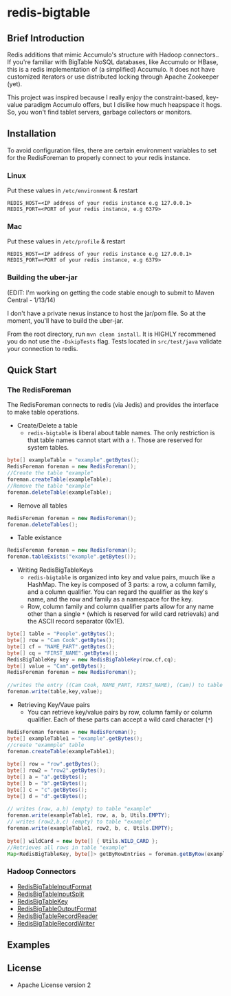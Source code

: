 redis-bigtable
==============
## Brief Introduction

Redis additions that mimic Accumulo's structure with Hadoop connectors..  If you're familiar with BigTable NoSQL databases, like Accumulo or HBase, this is a redis implementation of (a simplified) Accumulo. It does not have customized iterators or use distributed locking through Apache Zookeeper (yet). 

This project was inspired because I really enjoy the constraint-based, key-value paradigm Accumulo offers, but I dislike how much heapspace it hogs. So, you won't find tablet servers, garbage collectors or monitors.

## Installation

To avoid configuration files, there are certain environment variables to set for the RedisForeman to properly connect to your redis instance.

### Linux

Put these values in `/etc/environment` & restart

    REDIS_HOST=<IP address of your redis instance e.g 127.0.0.1>
    REDIS_PORT=<PORT of your redis instance, e.g 6379>

### Mac

Put these values in `/etc/profile` & restart

    REDIS_HOST=<IP address of your redis instance e.g 127.0.0.1>
    REDIS_PORT=<PORT of your redis instance, e.g 6379>
    

### Building the uber-jar

(EDIT: I'm working on getting the code stable enough to submit to Maven Central - 1/13/14)

I don't have a private nexus instance to host the jar/pom file. So at the moment, you'll have to build the uber-jar.

From the root directory, run `mvn clean install`. It is HIGHLY recommened you do not use the `-DskipTests` flag. Tests located in `src/test/java` validate your connection to redis.

## Quick Start

### The RedisForeman

The RedisForeman connects to redis (via Jedis) and provides the interface to make table operations.

* Create/Delete a table
    * `redis-bigtable` is liberal about table names. The only restriction is that table names cannot start with a `!`. Those are reserved for system tables. 

```java
byte[] exampleTable = "example".getBytes();
RedisForeman foreman = new RedisForeman();
//Create the table "example"
foreman.createTable(exampleTable); 
//Remove the table "example"
foreman.deleteTable(exampleTable);
```

* Remove all tables

```java
RedisForeman foreman = new RedisForeman();
foreman.deleteTables();
```

* Table existance

```java
RedisForeman foreman = new RedisForeman();
foreman.tableExists("example".getBytes());
```

        
* Writing RedisBigTableKeys
    * `redis-bigtable` is organized into key and value pairs, muuch like a HashMap. The key is composed of 3 parts: a row, a column family, and a column qualifier. You can regard the qualifier as the key's name, and the row and family as a namespace for the key.
    * Row, column family and column qualifier parts allow for any name other than a single `*` (which is reserved for wild card retrievals) and the ASCII record separator (0x1E).

```java
byte[] table = "People".getBytes();
byte[] row = "Cam Cook".getBytes();
byte[] cf = "NAME_PART".getBytes();
byte[] cq = "FIRST_NAME".getBytes();
RedisBigTableKey key = new RedisBigTableKey(row,cf,cq);
byte[] value = "Cam".getBytes();
RedisForeman foreman = new RedisForeman();
    
//writes the entry ((Cam Cook, NAME_PART, FIRST_NAME), (Cam)) to table People
foreman.write(table,key,value);
```
     

* Retrieving Key/Vaue pairs
    * You can retrieve key/value pairs by row, column family or column qualifier. Each of these parts can accept a wild card character (`*`)

```java
RedisForeman foreman = new RedisForeman();
byte[] exampleTable1 = "example".getBytes();
//create "exammple" table
foreman.createTable(exampleTable1);
            
byte[] row = "row".getBytes();
byte[] row2 = "row2".getBytes();
byte[] a = "a".getBytes();
byte[] b = "b".getBytes();
byte[] c = "c".getBytes();
byte[] d = "d".getBytes();
            
// writes (row, a,b) (empty) to table "example"
foreman.write(exampleTable1, row, a, b, Utils.EMPTY);
// writes (row2,b,c) (empty) to table "example"
foreman.write(exampleTable1, row2, b, c, Utils.EMPTY);
            
byte[] wildCard = new byte[] { Utils.WILD_CARD };
//Retrieves all rows in table "example"
Map<RedisBigTableKey, byte[]> getByRowEntries = foreman.getByRow(exampleTable1, wildCard);
```

### Hadoop Connectors

* [RedisBigTableInputFormat](https://github.com/Ccook/redis-bigtable/blob/master/src/main/java/edu/american/student/redis/hadoop/RedisBigTableInputFormat.java)
* [RedisBigTableInputSplit](https://github.com/Ccook/redis-bigtable/blob/master/src/main/java/edu/american/student/redis/hadoop/RedisBigTableInputSplit.java)
* [RedisBigTableKey](https://github.com/Ccook/redis-bigtable/blob/master/src/main/java/edu/american/student/redis/hadoop/RedisBigTableKey.java)
* [RedisBigTableOutputFormat](https://github.com/Ccook/redis-bigtable/blob/master/src/main/java/edu/american/student/redis/hadoop/RedisBigTableOutputFormat.java)
* [RedisBigTableRecordReader](https://github.com/Ccook/redis-bigtable/blob/master/src/main/java/edu/american/student/redis/hadoop/RedisBigTableRecordReader.java)
* [RedisBigTableRecordWriter](https://github.com/Ccook/redis-bigtable/blob/master/src/main/java/edu/american/student/redis/hadoop/RedisBigTableRecordWriter.java)

## Examples

## License

* Apache License version 2
